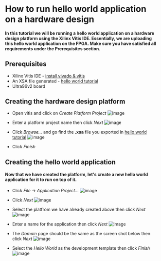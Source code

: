 

# How to run hello world application on a hardware design
#### In this tutorial we will be running a hello world application on a hardware design platform using the Xilinx Vitis IDE. Essentially, we are uploading this hello world application on the FPGA. Make sure you have satisfied all requirements under the Prerequisites section.

## Prerequisites
- Xilinx Vitis IDE - [install vivado & vitis](../install_vitis_and_vivado/install_vitis_and_vivado.md)
- An XSA file generated - [hello world tutorial](../hello_world_hw/hello_world_hw.m)
- Ultra96v2 board


## Creating the hardware design platform

* Open vitis and click on *Create Platform Project*
![image](vitis_firstpg.jpg)

* Enter a platform project name then click *Next*
![image](platform_prj_name.jpg)

* Click *Browse...* and go find the **.xsa** file you exported in [hello world tutorial](../hello_world_hw/hello_world_hw.m)
![image](xsa.jpg)

* Click *Finish*


## Creating the hello world application
#### Now that we have created the platform, let's create a new hello world application for it to run on top of it.

* Click *File* -> *Application Project...*
![image](new_app.jpg)

* Click *Next*
![image](2nd_app.jpg)

* Select the platfrom we have already created above then click *Next*
![image](platform_selected.jpg)

* Enter a name for the application then click *Next*
![image](app_name.jpg)

* The *Domain* page should be the same as the screen shot below then click *Next*
![image](domain.jpg)

* Select the *Hello World* as the development template then click *Finish*
![image](hw_template.jpg)


